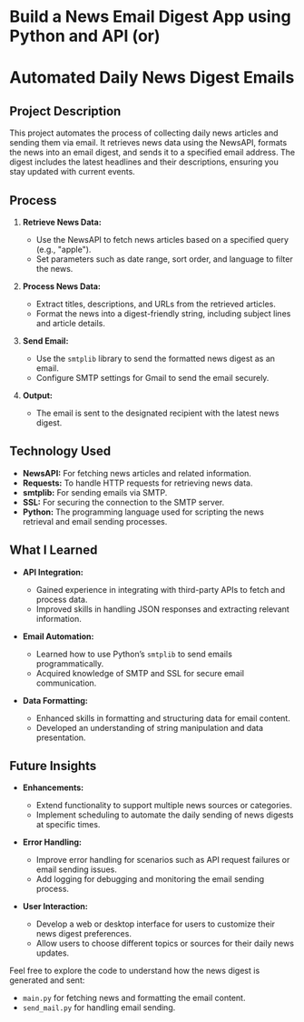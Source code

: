 # Build a News Email Digest App using Python and API (or)
# Automated Daily News Digest Emails

## Project Description

This project automates the process of collecting daily news articles and sending them via email. It retrieves news data using the NewsAPI, formats the news into an email digest, and sends it to a specified email address. The digest includes the latest headlines and their descriptions, ensuring you stay updated with current events.

## Process

1. **Retrieve News Data:**
   - Use the NewsAPI to fetch news articles based on a specified query (e.g., "apple").
   - Set parameters such as date range, sort order, and language to filter the news.

2. **Process News Data:**
   - Extract titles, descriptions, and URLs from the retrieved articles.
   - Format the news into a digest-friendly string, including subject lines and article details.

3. **Send Email:**
   - Use the `smtplib` library to send the formatted news digest as an email.
   - Configure SMTP settings for Gmail to send the email securely.

4. **Output:**
   - The email is sent to the designated recipient with the latest news digest.

## Technology Used

- **NewsAPI:** For fetching news articles and related information.
- **Requests:** To handle HTTP requests for retrieving news data.
- **smtplib:** For sending emails via SMTP.
- **SSL:** For securing the connection to the SMTP server.
- **Python:** The programming language used for scripting the news retrieval and email sending processes.

## What I Learned

- **API Integration:**
  - Gained experience in integrating with third-party APIs to fetch and process data.
  - Improved skills in handling JSON responses and extracting relevant information.

- **Email Automation:**
  - Learned how to use Python’s `smtplib` to send emails programmatically.
  - Acquired knowledge of SMTP and SSL for secure email communication.

- **Data Formatting:**
  - Enhanced skills in formatting and structuring data for email content.
  - Developed an understanding of string manipulation and data presentation.

## Future Insights

- **Enhancements:**
  - Extend functionality to support multiple news sources or categories.
  - Implement scheduling to automate the daily sending of news digests at specific times.

- **Error Handling:**
  - Improve error handling for scenarios such as API request failures or email sending issues.
  - Add logging for debugging and monitoring the email sending process.

- **User Interaction:**
  - Develop a web or desktop interface for users to customize their news digest preferences.
  - Allow users to choose different topics or sources for their daily news updates.

Feel free to explore the code to understand how the news digest is generated and sent:
- `main.py` for fetching news and formatting the email content.
- `send_mail.py` for handling email sending.
